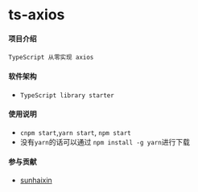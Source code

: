 # ts-axios

#### 项目介绍
    TypeScript 从零实现 axios
    
#### 软件架构

- `TypeScript library starter`

#### 使用说明
- `cnpm start`,`yarn start`, `npm start`
- 没有`yarn`的话可以通过 `npm install -g yarn`进行下载

#### 参与贡献
- [sunhaixin](https://gitee.com/github-29425276/ts-axios)
